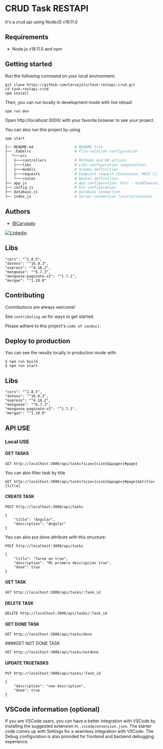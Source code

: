 
# CRUD Task RESTAPI

It's a crud api using NodeJS v18.11.0 




## Requirements

- Node.js v18.11.0 and npm

## Getting started

Run the following command on your local environment:

```
git clone https://github.com/Carvajalo/task-restapi-crud.git
cd task-restapi-crud
npm install
```

Then, you can run locally in development mode with live reload:

```
npm run dev
```

Open http://localhost:3000/ with your favorite browser to see your project.

You can also run this project by using
```
npm start
```

```bash
├── README.md                   # README file
├── .babelrc                    # File-relative configuration
│  └───src
│   ├───controllers             # Methods and DB actions
│   ├───libs                    # Libs configuration (pagination)
│   ├───models                  # Schema deffinition 
│   ├───requests                # Endpoint request (Extension: REST Client)
│   └───routes                  # Routes deffinition
├── app.js                      # App configuration: Port - middlewares - Routes
├── config.js                   # Env configuration
├── database.js                 # Database connection
├── index.js                    # Server connection (initialization)

```

## Authors

- [@Carvajalo](https://github.com/Carvajalo)

[![Linkedin](https://img.shields.io/badge/LinkedIn-0077B5?style=for-the-badge&logo=linkedin&logoColor=white)](https://www.linkedin.com/in/carvajalo/)





## Libs

```
"cors": "^2.8.5",
"dotenv": "^16.0.3",
"express": "^4.18.2",
"mongoose": "^6.7.3",
"mongoose-paginate-v2": "^1.7.1",
"morgan": "^1.10.0"

```
## Contributing

Contributions are always welcome!

See `contributing.md` for ways to get started.

Please adhere to this project's `code of conduct`.



## Deploy to production

You can see the results locally in production mode with:

```
$ npm run build
$ npm run start
```

## Libs

```
"cors": "^2.8.5",
"dotenv": "^16.0.3",
"express": "^4.18.2",
"mongoose": "^6.7.3",
"mongoose-paginate-v2": "^1.7.1",
"morgan": "^1.10.0"

```
## API USE


### Local USE 

#### GET TASKS

```
GET http://localhost:3000/api/tasks?size={size}&&page={#page}
```
You can also filter task by title 
```
GET http://localhost:3000/api/tasks?size={size}&&page={#page}&&title={title}
```

#### CREATE TASK
```
POST http://localhost:3000/api/tasks

{
    "title": "Angular",
    "description": "Angular"
}
```
You can also put done attribute with this structure:  
```
POST http://localhost:3000/api/tasks

{
    "title": "Tarea en true",
    "description": "Mi primera descripción true",
    "done": true
}
```


#### GET TASK
```
GET http://localhost:3000/api/tasks/:Task_id
```

#### DELETE TASK
```
DELETE http://localhost:3000/api/tasks/:Task_id
```


#### GET DONE TASK
```
GET http://localhost:3000/api/tasks/done
```

####GET NOT DONE TASK
```
GET http://localhost:3000/api/tasks/notdone
```

#### UPDATE TRUETASKS
```
PUT http://localhost:3000/api/tasks/:Task_id

{
    "description": "new description",
    "done": true
}
```


## VSCode information (optional)

If you are VSCode users, you can have a better integration with VSCode by installing the suggested extension in `.vscode/extension.json`. The starter code comes up with Settings for a seamless integration with VSCode. The Debug configuration is also provided for frontend and backend debugging experience.


